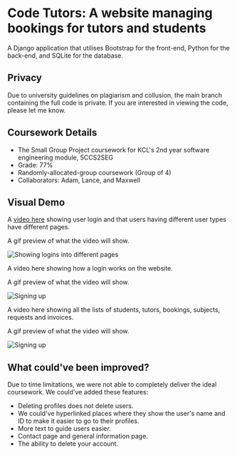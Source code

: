 # Code Tutors: A website managing bookings for tutors and students

A Django application that utilises Bootstrap for the front-end, Python for the back-end, and SQLite for the database.

## Privacy
Due to university guidelines on plagiarism and collusion, the main branch containing the full code is private. If you are interested in viewing the code, please let me know.

## Coursework Details
- The Small Group Project coursework for KCL's 2nd year software engineering module, 5CCS2SEG
- Grade: 77%
- Randomly-allocated-group coursework (Group of 4)
- Collaborators: Adam, Lance, and Maxwell

## Visual Demo
A [video here](https://youtu.be/mM5Dztqw_og) showing user login and that users having different user types have different pages.

A gif preview of what the video will show.

![Showing logins into different pages](https://i.imgur.com/D1JitYK.gif)

A video here showing how a login works on the website.

A gif preview of what the video will show.

![Signing up](https://i.imgur.com/7q6lm0O.gif)

A video here showing all the lists of students, tutors, bookings, subjects, requests and invoices.

A gif preview of what the video will show.

![Signing up](https://i.imgur.com/N0kj8AZ.gif)

## What could've been improved?
Due to time limitations, we were not able to completely deliver the ideal coursework.
We could've added these features:
- Deleting profiles does not delete users.
- We could've hyperlinked places where they show the user's name and ID to make it easier to go to their profiles.
- More text to guide users easier.
- Contact page and general information page.
- The ability to delete your account.
